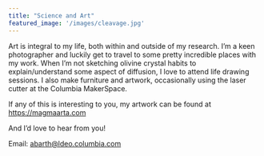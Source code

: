 ```yaml
---
title: "Science and Art"
featured_image: '/images/cleavage.jpg'
---
```


Art is integral to my life, both within and outside of my research. 
I’m a keen photographer and luckily get to travel to some pretty incredible places with my work. When I’m not sketching olivine crystal habits to explain/understand some aspect of diffusion, I love to attend life drawing sessions. I also make furniture and artwork, occasionally using the laser cutter at the Columbia MakerSpace. 

If any of this is interesting to you, my artwork can be found at https://magmaarta.com

And I’d love to hear from you! 

Email: abarth@ldeo.columbia.com

<head>

<title>Science and Art | Anna Barth</title>

</head>